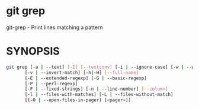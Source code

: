 # git grep

git-grep - Print lines matching a pattern

# SYNOPSIS

```bash
git grep [-a | --text] [-I] [--textconv] [-i | --ignore-case] [-w | --word-regexp]
	   [-v | --invert-match] [-h|-H] [--full-name]
	   [-E | --extended-regexp] [-G | --basic-regexp]
       [-P | --perl-regexp]
       [-F | --fixed-strings] [-n | --line-number] [--column]
       [-l | --files-with-matches] [-L | --files-without-match]
       [(-O | --open-files-in-pager) [<pager>]]
```
